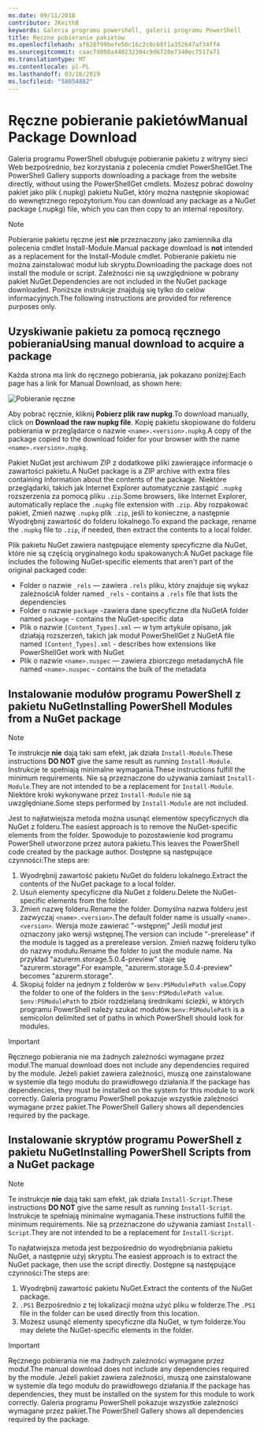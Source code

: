 ```yaml
---
ms.date: 09/11/2018
contributor: JKeithB
keywords: Galeria programu powershell, galerii programu PowerShell
title: Ręczne pobieranie pakietów
ms.openlocfilehash: af628f99befe50c16c2c0c60f1a352647af34ff4
ms.sourcegitcommit: caac7d098a448232304c9d6728e7340ec7517a71
ms.translationtype: MT
ms.contentlocale: pl-PL
ms.lasthandoff: 03/16/2019
ms.locfileid: "58054882"
---
```

# <a name="manual-package-download"></a><span data-ttu-id="d2464-103">Ręczne pobieranie pakietów</span><span class="sxs-lookup"><span data-stu-id="d2464-103">Manual Package Download</span></span>

<span data-ttu-id="d2464-104">Galeria programu PowerShell obsługuje pobieranie pakietu z witryny sieci Web bezpośrednio, bez korzystania z polecenia cmdlet PowerShellGet.</span><span class="sxs-lookup"><span data-stu-id="d2464-104">The PowerShell Gallery supports downloading a package from the website directly, without using the PowerShellGet cmdlets.</span></span> <span data-ttu-id="d2464-105">Możesz pobrać dowolny pakiet jako plik (.nupkg) pakietu NuGet, który można następnie skopiować do wewnętrznego repozytorium.</span><span class="sxs-lookup"><span data-stu-id="d2464-105">You can download any package as a NuGet package (.nupkg) file, which you can then copy to an internal repository.</span></span>

> [!NOTE]
> <span data-ttu-id="d2464-106">Pobieranie pakietu ręczne jest **nie** przeznaczony jako zamiennika dla polecenia cmdlet Install-Module.</span><span class="sxs-lookup"><span data-stu-id="d2464-106">Manual package download is **not** intended as a replacement for the Install-Module cmdlet.</span></span>
> <span data-ttu-id="d2464-107">Pobieranie pakietu nie można zainstalować moduł lub skryptu.</span><span class="sxs-lookup"><span data-stu-id="d2464-107">Downloading the package does not install the module or script.</span></span> <span data-ttu-id="d2464-108">Zależności nie są uwzględnione w pobrany pakiet NuGet.</span><span class="sxs-lookup"><span data-stu-id="d2464-108">Dependencies are not included in the NuGet package downloaded.</span></span> <span data-ttu-id="d2464-109">Poniższe instrukcje znajdują się tylko do celów informacyjnych.</span><span class="sxs-lookup"><span data-stu-id="d2464-109">The following instructions are provided for reference purposes only.</span></span>

## <a name="using-manual-download-to-acquire-a-package"></a><span data-ttu-id="d2464-110">Uzyskiwanie pakietu za pomocą ręcznego pobierania</span><span class="sxs-lookup"><span data-stu-id="d2464-110">Using manual download to acquire a package</span></span>

<span data-ttu-id="d2464-111">Każda strona ma link do ręcznego pobierania, jak pokazano poniżej:</span><span class="sxs-lookup"><span data-stu-id="d2464-111">Each page has a link for Manual Download, as shown here:</span></span>

![Pobieranie ręczne](../../Images/packagedisplaypagewithpseditions.png)

<span data-ttu-id="d2464-113">Aby pobrać ręcznie, kliknij **Pobierz plik raw nupkg**.</span><span class="sxs-lookup"><span data-stu-id="d2464-113">To download manually, click on **Download the raw nupkg file**.</span></span> <span data-ttu-id="d2464-114">Kopię pakietu skopiowane do folderu pobierania w przeglądarce o nazwie `<name>.<version>.nupkg`.</span><span class="sxs-lookup"><span data-stu-id="d2464-114">A copy of the package copied to the download folder for your browser with the name `<name>.<version>.nupkg`.</span></span>

<span data-ttu-id="d2464-115">Pakiet NuGet jest archiwum ZIP z dodatkowe pliki zawierające informacje o zawartości pakietu.</span><span class="sxs-lookup"><span data-stu-id="d2464-115">A NuGet package is a ZIP archive with extra files containing information about the contents of the package.</span></span> <span data-ttu-id="d2464-116">Niektóre przeglądarki, takich jak Internet Explorer automatycznie zastąpić `.nupkg` rozszerzenia za pomocą pliku `.zip`.</span><span class="sxs-lookup"><span data-stu-id="d2464-116">Some browsers, like Internet Explorer, automatically replace the `.nupkg` file extension with `.zip`.</span></span> <span data-ttu-id="d2464-117">Aby rozpakować pakiet, Zmień nazwę `.nupkg` plik `.zip`, jeśli to konieczne, a następnie Wyodrębnij zawartość do folderu lokalnego.</span><span class="sxs-lookup"><span data-stu-id="d2464-117">To expand the package, rename the `.nupkg` file to `.zip`, if needed, then extract the contents to a local folder.</span></span>

<span data-ttu-id="d2464-118">Plik pakietu NuGet zawiera następujące elementy specyficzne dla NuGet, które nie są częścią oryginalnego kodu spakowanych:</span><span class="sxs-lookup"><span data-stu-id="d2464-118">A NuGet package file includes the following NuGet-specific elements that aren't part of the original packaged code:</span></span>

- <span data-ttu-id="d2464-119">Folder o nazwie `_rels` — zawiera `.rels` pliku, który znajduje się wykaz zależności</span><span class="sxs-lookup"><span data-stu-id="d2464-119">A folder named `_rels` - contains a `.rels` file that lists the dependencies</span></span>
- <span data-ttu-id="d2464-120">Folder o nazwie `package` -zawiera dane specyficzne dla NuGet</span><span class="sxs-lookup"><span data-stu-id="d2464-120">A folder named `package` - contains the NuGet-specific data</span></span>
- <span data-ttu-id="d2464-121">Plik o nazwie `[Content_Types].xml` — w tym artykule opisano, jak działają rozszerzeń, takich jak moduł PowerShellGet z NuGet</span><span class="sxs-lookup"><span data-stu-id="d2464-121">A file named `[Content_Types].xml` - describes how extensions like PowerShellGet work with NuGet</span></span>
- <span data-ttu-id="d2464-122">Plik o nazwie `<name>.nuspec` — zawiera zbiorczego metadanych</span><span class="sxs-lookup"><span data-stu-id="d2464-122">A file named `<name>.nuspec` - contains the bulk of the metadata</span></span>

## <a name="installing-powershell-modules-from-a-nuget-package"></a><span data-ttu-id="d2464-123">Instalowanie modułów programu PowerShell z pakietu NuGet</span><span class="sxs-lookup"><span data-stu-id="d2464-123">Installing PowerShell Modules from a NuGet package</span></span>

> [!NOTE]
> <span data-ttu-id="d2464-124">Te instrukcje **nie** dają taki sam efekt, jak działa `Install-Module`.</span><span class="sxs-lookup"><span data-stu-id="d2464-124">These instructions **DO NOT** give the same result as running `Install-Module`.</span></span> <span data-ttu-id="d2464-125">Instrukcje te spełniają minimalne wymagania.</span><span class="sxs-lookup"><span data-stu-id="d2464-125">These instructions fulfill the minimum requirements.</span></span> <span data-ttu-id="d2464-126">Nie są przeznaczone do używania zamiast `Install-Module`.</span><span class="sxs-lookup"><span data-stu-id="d2464-126">They are not intended to be a replacement for `Install-Module`.</span></span> <span data-ttu-id="d2464-127">Niektóre kroki wykonywane przez `Install-Module` nie są uwzględniane.</span><span class="sxs-lookup"><span data-stu-id="d2464-127">Some steps performed by `Install-Module` are not included.</span></span>

<span data-ttu-id="d2464-128">Jest to najłatwiejsza metoda można usunąć elementów specyficznych dla NuGet z folderu.</span><span class="sxs-lookup"><span data-stu-id="d2464-128">The easiest approach is to remove the NuGet-specific elements from the folder.</span></span> <span data-ttu-id="d2464-129">Spowoduje to pozostawienie kod programu PowerShell utworzone przez autora pakietu.</span><span class="sxs-lookup"><span data-stu-id="d2464-129">This leaves the PowerShell code created by the package author.</span></span> <span data-ttu-id="d2464-130">Dostępne są następujące czynności:</span><span class="sxs-lookup"><span data-stu-id="d2464-130">The steps are:</span></span>

1. <span data-ttu-id="d2464-131">Wyodrębnij zawartość pakietu NuGet do folderu lokalnego.</span><span class="sxs-lookup"><span data-stu-id="d2464-131">Extract the contents of the NuGet package to a local folder.</span></span>
2. <span data-ttu-id="d2464-132">Usuń elementy specyficzne dla NuGet z folderu.</span><span class="sxs-lookup"><span data-stu-id="d2464-132">Delete the NuGet-specific elements from the folder.</span></span>
3. <span data-ttu-id="d2464-133">Zmień nazwę folderu.</span><span class="sxs-lookup"><span data-stu-id="d2464-133">Rename the folder.</span></span> <span data-ttu-id="d2464-134">Domyślna nazwa folderu jest zazwyczaj `<name>.<version>`.</span><span class="sxs-lookup"><span data-stu-id="d2464-134">The default folder name is usually `<name>.<version>`.</span></span> <span data-ttu-id="d2464-135">Wersja może zawierać "-wstępnej" Jeśli moduł jest oznaczony jako wersji wstępnej.</span><span class="sxs-lookup"><span data-stu-id="d2464-135">The version can include "-prerelease" if the module is tagged as a prerelease version.</span></span> <span data-ttu-id="d2464-136">Zmień nazwę folderu tylko do nazwy modułu.</span><span class="sxs-lookup"><span data-stu-id="d2464-136">Rename the folder to just the module name.</span></span> <span data-ttu-id="d2464-137">Na przykład "azurerm.storage.5.0.4-preview" staje się "azurerm.storage".</span><span class="sxs-lookup"><span data-stu-id="d2464-137">For example, "azurerm.storage.5.0.4-preview" becomes "azurerm.storage".</span></span>
4. <span data-ttu-id="d2464-138">Skopiuj folder na jednym z folderów w `$env:PSModulePath value`.</span><span class="sxs-lookup"><span data-stu-id="d2464-138">Copy the folder to one of the folders in the `$env:PSModulePath value`.</span></span> <span data-ttu-id="d2464-139">`$env:PSModulePath` to zbiór rozdzielaną średnikami ścieżki, w których programu PowerShell należy szukać modułów.</span><span class="sxs-lookup"><span data-stu-id="d2464-139">`$env:PSModulePath` is a semicolon delimited set of paths in which PowerShell should look for modules.</span></span>

> [!IMPORTANT]
> <span data-ttu-id="d2464-140">Ręcznego pobierania nie ma żadnych zależności wymagane przez moduł.</span><span class="sxs-lookup"><span data-stu-id="d2464-140">The manual download does not include any dependencies required by the module.</span></span> <span data-ttu-id="d2464-141">Jeżeli pakiet zawiera zależności, muszą one zainstalowane w systemie dla tego modułu do prawidłowego działania.</span><span class="sxs-lookup"><span data-stu-id="d2464-141">If the package has dependencies, they must be installed on the system for this module to work correctly.</span></span> <span data-ttu-id="d2464-142">Galeria programu PowerShell pokazuje wszystkie zależności wymagane przez pakiet.</span><span class="sxs-lookup"><span data-stu-id="d2464-142">The PowerShell Gallery shows all dependencies required by the package.</span></span>

## <a name="installing-powershell-scripts-from-a-nuget-package"></a><span data-ttu-id="d2464-143">Instalowanie skryptów programu PowerShell z pakietu NuGet</span><span class="sxs-lookup"><span data-stu-id="d2464-143">Installing PowerShell Scripts from a NuGet package</span></span>

> [!NOTE]
> <span data-ttu-id="d2464-144">Te instrukcje **nie** dają taki sam efekt, jak działa `Install-Script`.</span><span class="sxs-lookup"><span data-stu-id="d2464-144">These instructions **DO NOT** give the same result as running `Install-Script`.</span></span> <span data-ttu-id="d2464-145">Instrukcje te spełniają minimalne wymagania.</span><span class="sxs-lookup"><span data-stu-id="d2464-145">These instructions fulfill the minimum requirements.</span></span> <span data-ttu-id="d2464-146">Nie są przeznaczone do używania zamiast `Install-Script`.</span><span class="sxs-lookup"><span data-stu-id="d2464-146">They are not intended to be a replacement for `Install-Script`.</span></span>

<span data-ttu-id="d2464-147">To najłatwiejsza metoda jest bezpośrednio do wyodrębniania pakietu NuGet, a następnie użyj skryptu.</span><span class="sxs-lookup"><span data-stu-id="d2464-147">The easiest approach is to extract the NuGet package, then use the script directly.</span></span> <span data-ttu-id="d2464-148">Dostępne są następujące czynności:</span><span class="sxs-lookup"><span data-stu-id="d2464-148">The steps are:</span></span>

1. <span data-ttu-id="d2464-149">Wyodrębnij zawartość pakietu NuGet.</span><span class="sxs-lookup"><span data-stu-id="d2464-149">Extract the contents of the NuGet package.</span></span>
2. <span data-ttu-id="d2464-150">`.PS1` Bezpośrednio z tej lokalizacji można użyć pliku w folderze.</span><span class="sxs-lookup"><span data-stu-id="d2464-150">The `.PS1` file in the folder can be used directly from this location.</span></span>
3. <span data-ttu-id="d2464-151">Możesz usunąć elementy specyficzne dla NuGet, w tym folderze.</span><span class="sxs-lookup"><span data-stu-id="d2464-151">You may delete the NuGet-specific elements in the folder.</span></span>

> [!IMPORTANT]
> <span data-ttu-id="d2464-152">Ręcznego pobierania nie ma żadnych zależności wymagane przez moduł.</span><span class="sxs-lookup"><span data-stu-id="d2464-152">The manual download does not include any dependencies required by the module.</span></span> <span data-ttu-id="d2464-153">Jeżeli pakiet zawiera zależności, muszą one zainstalowane w systemie dla tego modułu do prawidłowego działania.</span><span class="sxs-lookup"><span data-stu-id="d2464-153">If the package has dependencies, they must be installed on the system for this module to work correctly.</span></span> <span data-ttu-id="d2464-154">Galeria programu PowerShell pokazuje wszystkie zależności wymagane przez pakiet.</span><span class="sxs-lookup"><span data-stu-id="d2464-154">The PowerShell Gallery shows all dependencies required by the package.</span></span>
